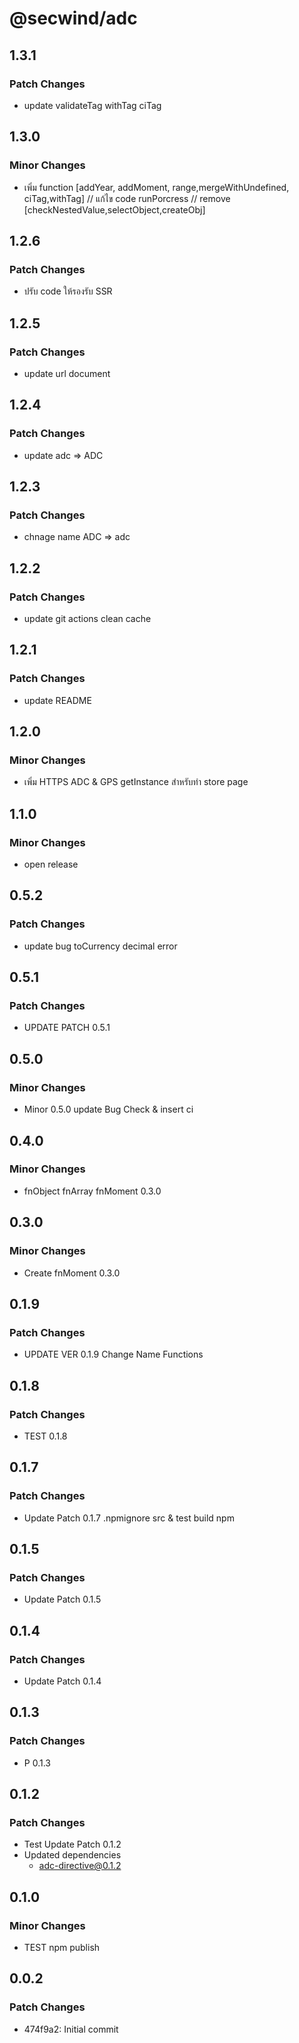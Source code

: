 # @secwind/adc

## 1.3.1

### Patch Changes

- update validateTag withTag ciTag

## 1.3.0

### Minor Changes

- เพิ่ม function [addYear, addMoment, range,mergeWithUndefined, ciTag,withTag] // แก้ไข code runPorcress // remove [checkNestedValue,selectObject,createObj]

## 1.2.6

### Patch Changes

- ปรับ code ให้รองรับ SSR

## 1.2.5

### Patch Changes

- update url document

## 1.2.4

### Patch Changes

- update adc => ADC

## 1.2.3

### Patch Changes

- chnage name ADC => adc

## 1.2.2

### Patch Changes

- update git actions clean cache

## 1.2.1

### Patch Changes

- update README

## 1.2.0

### Minor Changes

- เพิ่ม HTTPS ADC & GPS getInstance สำหรับทำ store page

## 1.1.0

### Minor Changes

- open release

## 0.5.2

### Patch Changes

- update bug toCurrency decimal error

## 0.5.1

### Patch Changes

- UPDATE PATCH 0.5.1

## 0.5.0

### Minor Changes

- Minor 0.5.0 update Bug Check & insert ci

## 0.4.0

### Minor Changes

- fnObject fnArray fnMoment 0.3.0

## 0.3.0

### Minor Changes

- Create fnMoment 0.3.0

## 0.1.9

### Patch Changes

- UPDATE VER 0.1.9 Change Name Functions

## 0.1.8

### Patch Changes

- TEST 0.1.8

## 0.1.7

### Patch Changes

- Update Patch 0.1.7 .npmignore src & test build npm

## 0.1.5

### Patch Changes

- Update Patch 0.1.5

## 0.1.4

### Patch Changes

- Update Patch 0.1.4

## 0.1.3

### Patch Changes

- P 0.1.3

## 0.1.2

### Patch Changes

- Test Update Patch 0.1.2
- Updated dependencies
  - adc-directive@0.1.2

## 0.1.0

### Minor Changes

- TEST npm publish

## 0.0.2

### Patch Changes

- 474f9a2: Initial commit
